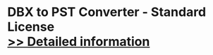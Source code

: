 # DBX to PST Converter - Standard License<br />[>> Detailed information](https://secure.shareit.com/shareit/product.html?productid=300984048&affiliateid=200057808)